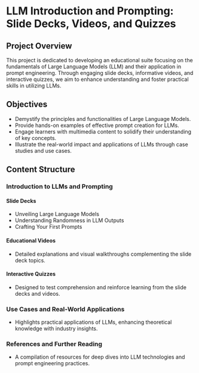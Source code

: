# LLM Introduction and Prompting: Slide Decks, Videos, and Quizzes

## Project Overview
This project is dedicated to developing an educational suite focusing on the fundamentals of Large Language Models (LLM) and their application in prompt engineering. Through engaging slide decks, informative videos, and interactive quizzes, we aim to enhance understanding and foster practical skills in utilizing LLMs.

## Objectives
- Demystify the principles and functionalities of Large Language Models.
- Provide hands-on examples of effective prompt creation for LLMs.
- Engage learners with multimedia content to solidify their understanding of key concepts.
- Illustrate the real-world impact and applications of LLMs through case studies and use cases.

## Content Structure

### Introduction to LLMs and Prompting
#### Slide Decks
- Unveiling Large Language Models
- Understanding Randomness in LLM Outputs
- Crafting Your First Prompts

#### Educational Videos
- Detailed explanations and visual walkthroughs complementing the slide deck topics.

#### Interactive Quizzes
- Designed to test comprehension and reinforce learning from the slide decks and videos.

### Use Cases and Real-World Applications
- Highlights practical applications of LLMs, enhancing theoretical knowledge with industry insights.

### References and Further Reading
- A compilation of resources for deep dives into LLM technologies and prompt engineering practices.



